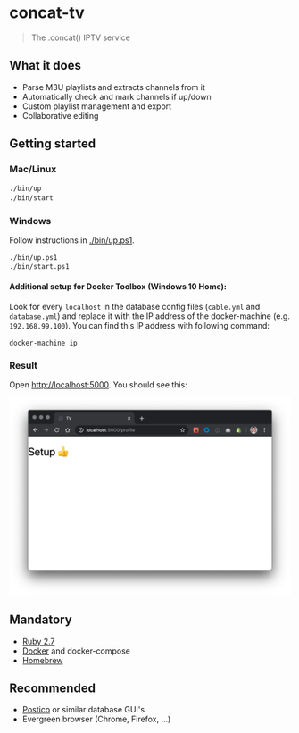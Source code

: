 # concat-tv

> The .concat() IPTV service

## What it does

* Parse M3U playlists and extracts channels from it
* Automatically check and mark channels if up/down
* Custom playlist management and export
* Collaborative editing

## Getting started

### Mac/Linux

```bash
./bin/up
./bin/start
```

### Windows

Follow instructions in [./bin/up.ps1](./bin/up.ps1).

```pwsh
./bin/up.ps1
./bin/start.ps1
```

#### Additional setup for Docker Toolbox (Windows 10 Home):
Look for every `localhost` in the database config files (`cable.yml` and `database.yml`) and replace it with the IP address of the docker-machine (e.g. `192.168.99.100`). You can find this IP address with following command: 

```
docker-machine ip
```

### Result

Open [http://localhost:5000](http://localhost:5000). You should see this:

![Setup success](./docs/assets/setup.png)

## Mandatory

* [Ruby 2.7](https://www.ruby-lang.org/en/)
* [Docker](https://www.docker.com/products/docker-desktop) and docker-compose
* [Homebrew](https://brew.sh/)

## Recommended

* [Postico](https://eggerapps.at/postico/) or similar database GUI's
* Evergreen browser (Chrome, Firefox, …)
